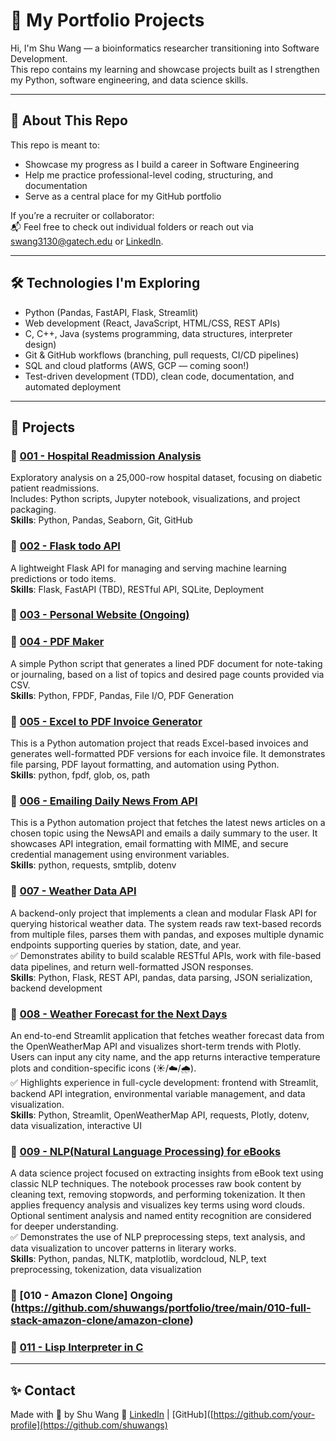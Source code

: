 # 💼 My Portfolio Projects

Hi, I'm Shu Wang — a bioinformatics researcher transitioning into Software Development.  
This repo contains my learning and showcase projects built as I strengthen my Python, software engineering, and data science skills.

---
## 📌 About This Repo

This repo is meant to:
- Showcase my progress as I build a career in Software Engineering
- Help me practice professional-level coding, structuring, and documentation
- Serve as a central place for my GitHub portfolio

If you’re a recruiter or collaborator:  
📬 Feel free to check out individual folders or reach out via [swang3130@gatech.edu](swang3130@gatech.edu) or [LinkedIn](https://www.linkedin.com/in/shuuwang/).

---

## 🛠️ Technologies I'm Exploring

- Python (Pandas, FastAPI, Flask, Streamlit)  
- Web development (React, JavaScript, HTML/CSS, REST APIs)  
- C, C++, Java (systems programming, data structures, interpreter design)  
- Git & GitHub workflows (branching, pull requests, CI/CD pipelines)  
- SQL and cloud platforms (AWS, GCP — coming soon!)  
- Test-driven development (TDD), clean code, documentation, and automated deployment

---
## 📁 Projects

### 🔹 [001 - Hospital Readmission Analysis](./001-readmission-analysis)
Exploratory analysis on a 25,000-row hospital dataset, focusing on diabetic patient readmissions.  
Includes: Python scripts, Jupyter notebook, visualizations, and project packaging.  
**Skills**: Python, Pandas, Seaborn, Git, GitHub

### 🔹 [002 - Flask todo API](https://github.com/shuwangs/portfolio/tree/main/002-flask-todo-api)
A lightweight Flask API for managing and serving machine learning predictions or todo items.  
**Skills**: Flask, FastAPI (TBD), RESTful API, SQLite, Deployment

### 🔹 [003 - Personal Website (Ongoing)](#)

### 🔹 [004 - PDF Maker](https://github.com/shuwangs/portfolio/tree/main/004-pdf-maker)

A simple Python script that generates a lined PDF document for note-taking or journaling, based on a list of topics and desired page counts provided via CSV.\
**Skills**: Python, FPDF, Pandas, File I/O, PDF Generation

### 🔹 [005 - Excel to PDF Invoice Generator](https://github.com/shuwangs/portfolio/tree/main/005-excel-to-pdf-invoice)
This is a Python automation project that reads Excel-based invoices and generates well-formatted PDF versions for each invoice file. It demonstrates file parsing, PDF layout formatting, and automation using Python.\
**Skills**: python, fpdf, glob, os, path

### 🔹 [006 - Emailing Daily News From API](https://github.com/shuwangs/portfolio/tree/main/006-Emailing-dail-news-from-API)
This is a Python automation project that fetches the latest news articles on a chosen topic using the NewsAPI and emails a daily summary to the user. It showcases API integration, email formatting with MIME, and secure credential management using environment variables.\
**Skills**: python, requests, smtplib, dotenv

### 🔹 [007 - Weather Data API](https://github.com/shuwangs/portfolio/tree/main/007-weather-data-api)
A backend-only project that implements a clean and modular Flask API for querying historical weather data. The system reads raw text-based records from multiple files, parses them with pandas, and exposes multiple dynamic endpoints supporting queries by station, date, and year.\
✅ Demonstrates ability to build scalable RESTful APIs, work with file-based data pipelines, and return well-formatted JSON responses.\
**Skills**: Python, Flask, REST API, pandas, data parsing, JSON serialization, backend development


### 🔹 [008 - Weather Forecast for the Next Days](https://github.com/shuwangs/portfolio/tree/main/008-weather-forecast-for-the-next-days)
An end-to-end Streamlit application that fetches weather forecast data from the OpenWeatherMap API and visualizes short-term trends with Plotly. Users can input any city name, and the app returns interactive temperature plots and condition-specific icons (☀️/☁️/🌧️).\
✅ Highlights experience in full-cycle development: frontend with Streamlit, backend API integration, environmental variable management, and data visualization.\
**Skills**: Python, Streamlit, OpenWeatherMap API, requests, Plotly, dotenv, data visualization, interactive UI

### 🔹 [009 - NLP(Natural Language Processing) for eBooks](https://github.com/shuwangs/portfolio/tree/main/009-nlp-for-ebook)
A data science project focused on extracting insights from eBook text using classic NLP techniques. The notebook processes raw book content by cleaning text, removing stopwords, and performing tokenization. It then applies frequency analysis and visualizes key terms using word clouds. Optional sentiment analysis and named entity recognition are considered for deeper understanding.\
✅ Demonstrates the use of NLP preprocessing steps, text analysis, and data visualization to uncover patterns in literary works.\
**Skills**: Python, pandas, NLTK, matplotlib, wordcloud, NLP, text preprocessing, tokenization, data visualization

### 🔹 [010 - Amazon Clone] Ongoing (https://github.com/shuwangs/portfolio/tree/main/010-full-stack-amazon-clone/amazon-clone)


### 🔹 [011 - Lisp Interpreter in C](https://github.com/shuwangs/portfolio/tree/main/011-lisp-interpreter-in-c)

---



## ✨ Contact

Made with 💛 by Shu Wang 
🔗 [LinkedIn](https://www.linkedin.com/in/shuuwang/) | [GitHub]([https://github.com/your-profile](https://github.com/shuwangs)
